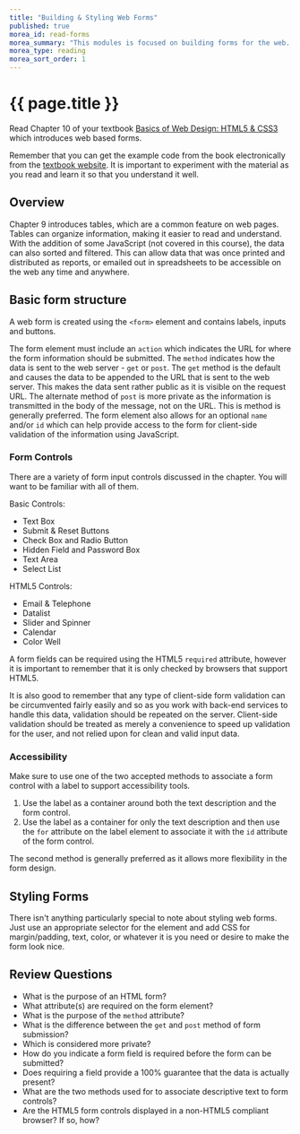 ```yaml
---
title: "Building & Styling Web Forms"
published: true
morea_id: read-forms
morea_summary: "This modules is focused on building forms for the web.  Forms are commonly used on many types of websites to support the collection of data."
morea_type: reading
morea_sort_order: 1
---
```

<style>

</style>


# {{ page.title }}
Read Chapter 10 of your textbook [Basics of Web Design: HTML5 & CSS3](http://wps.pearsoned.com/ecs_felke_bwdHTML5_CSS3_3/) which introduces web based forms.  

Remember that you can get the example code from the book electronically from the [textbook website](http://wps.pearsoned.com/ecs_felke_bwdHTML5_CSS3_3/).  It is important to experiment with the material as you read and learn it so that you understand it well.

## Overview
Chapter 9 introduces tables, which are a common feature on web pages.  Tables can organize information, making it easier to read and understand.  With the addition of some JavaScript (not covered in this course), the data can also sorted and filtered.  This can allow data that was once printed and distributed as reports, or emailed out in spreadsheets to be accessible on the web any time and anywhere.  

## Basic form structure
A web form is created using the `<form>` element and contains labels, inputs and buttons.

The form element must include an `action` which indicates the URL for where the form information should be submitted.  The `method` indicates how the data is sent to the web server - `get` or `post`.  The `get` method is the default and causes the data to be appended to the URL that is sent to the web server.  This makes the data sent rather public as it is visible on the request URL.  The alternate method of `post` is more private as the information is transmitted in the body of the message, not on the URL.  This is method is generally preferred.  The form element also allows for an optional `name` and/or `id` which can help provide access to the form for client-side validation of the information using JavaScript.


### Form Controls
There are a variety of form input controls discussed in the chapter.  You will want to be familiar with all of them.

Basic Controls:

- Text Box
- Submit & Reset Buttons
- Check Box and Radio Button
- Hidden Field and Password Box
- Text Area
- Select List

HTML5 Controls:

- Email & Telephone
- Datalist
- Slider and Spinner
- Calendar
- Color Well

A form fields can be required using the HTML5 `required` attribute, however it is important to remember that it is only checked by browsers that support HTML5.  

It is also good to remember that any type of client-side form validation can be circumvented fairly easily and so as you work with back-end services to handle this data, validation should be repeated on the server.  Client-side validation should be treated as merely a convenience to speed up validation for the user, and not relied upon for clean and valid input data.

### Accessibility
Make sure to use one of the two accepted methods to associate a form control with a label to support accessibility tools.

1. Use the label as a container around both the text description and the form control.
2. Use the label as a container for only the text description and then use the `for` attribute on the label element to associate it with the `id` attribute of the form control.

The second method is generally preferred as it allows more flexibility in the form design.

## Styling Forms
There isn't anything particularly special to note about styling web forms. Just use an appropriate selector for the element and add CSS for margin/padding, text, color, or whatever it is you need or desire to make the form look nice.

## Review Questions

 - What is the purpose of an HTML form?  
 - What attribute(s) are required on the form element?
 - What is the purpose of the `method` attribute?
 - What is the difference between the `get` and `post` method of form submission?
 - Which is considered more private?  
 - How do you indicate a form field is required before the form can be submitted?
 - Does requiring a field provide a 100% guarantee that the data is actually present?
 - What are the two methods used for to associate descriptive text to form controls?
 - Are the HTML5 form controls displayed in a non-HTML5 compliant browser? If so, how?
